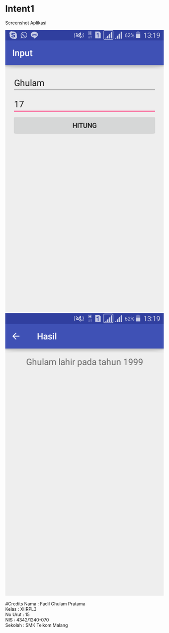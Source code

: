 # Intent1

Screenshot Aplikasi

![1](https://github.com/fadilnoob/Intent1/blob/master/Intent1.png)
![2](https://github.com/fadilnoob/Intent1/blob/master/Intent12.png)

#Credits
Nama : Fadil Ghulam Pratama <br />
  Kelas : XIIRPL3 <br />
  No Urut : 15 <br />
  NIS : 4342/1240-070 <br />
  Sekolah : SMK Telkom Malang <br />
